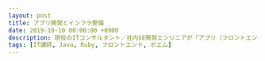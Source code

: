 ```yaml
---
layout: post
title: アプリ開発とインフラ整備
date: 2019-10-10 00:00:00 +0900
description: 現役のITコンサルタント／社内SE開発エンジニアが「アプリ（フロントエンド／バックエンド）開発とインフラは違う」という話を実際の現場の例を挙げて徹底解説！
tags: [IT講師, Java, Ruby, フロントエンド, ポエム]
---
```


